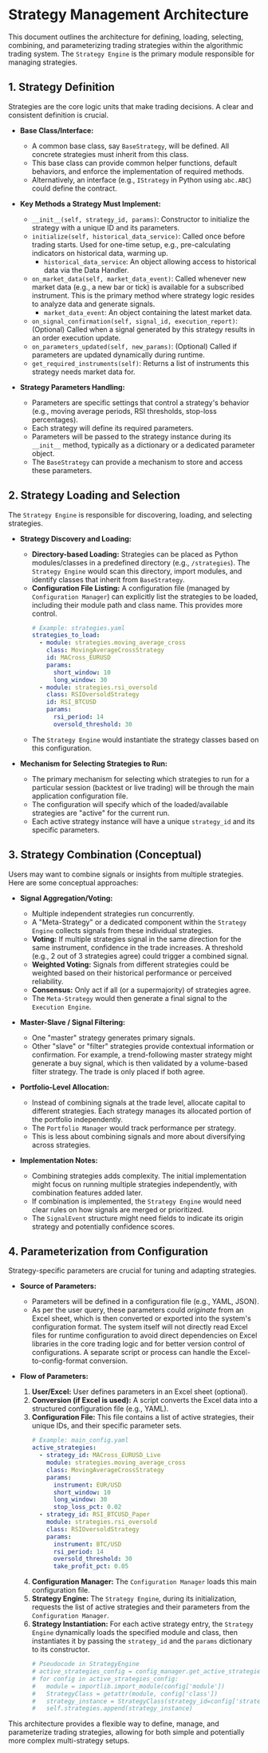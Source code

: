 # Strategy Management Architecture

This document outlines the architecture for defining, loading, selecting, combining, and parameterizing trading strategies within the algorithmic trading system. The `Strategy Engine` is the primary module responsible for managing strategies.

## 1. Strategy Definition

Strategies are the core logic units that make trading decisions. A clear and consistent definition is crucial.

*   **Base Class/Interface:**
    *   A common base class, say `BaseStrategy`, will be defined. All concrete strategies must inherit from this class.
    *   This base class can provide common helper functions, default behaviors, and enforce the implementation of required methods.
    *   Alternatively, an interface (e.g., `IStrategy` in Python using `abc.ABC`) could define the contract.

*   **Key Methods a Strategy Must Implement:**
    *   `__init__(self, strategy_id, params)`: Constructor to initialize the strategy with a unique ID and its parameters.
    *   `initialize(self, historical_data_service)`: Called once before trading starts. Used for one-time setup, e.g., pre-calculating indicators on historical data, warming up.
        *   `historical_data_service`: An object allowing access to historical data via the Data Handler.
    *   `on_market_data(self, market_data_event)`: Called whenever new market data (e.g., a new bar or tick) is available for a subscribed instrument. This is the primary method where strategy logic resides to analyze data and generate signals.
        *   `market_data_event`: An object containing the latest market data.
    *   `on_signal_confirmation(self, signal_id, execution_report)`: (Optional) Called when a signal generated by this strategy results in an order execution update.
    *   `on_parameters_updated(self, new_params)`: (Optional) Called if parameters are updated dynamically during runtime.
    *   `get_required_instruments(self)`: Returns a list of instruments this strategy needs market data for.

*   **Strategy Parameters Handling:**
    *   Parameters are specific settings that control a strategy's behavior (e.g., moving average periods, RSI thresholds, stop-loss percentages).
    *   Each strategy will define its required parameters.
    *   Parameters will be passed to the strategy instance during its `__init__` method, typically as a dictionary or a dedicated parameter object.
    *   The `BaseStrategy` can provide a mechanism to store and access these parameters.

## 2. Strategy Loading and Selection

The `Strategy Engine` is responsible for discovering, loading, and selecting strategies.

*   **Strategy Discovery and Loading:**
    *   **Directory-based Loading:** Strategies can be placed as Python modules/classes in a predefined directory (e.g., `/strategies`). The `Strategy Engine` would scan this directory, import modules, and identify classes that inherit from `BaseStrategy`.
    *   **Configuration File Listing:** A configuration file (managed by `Configuration Manager`) can explicitly list the strategies to be loaded, including their module path and class name. This provides more control.
        ```yaml
        # Example: strategies.yaml
        strategies_to_load:
          - module: strategies.moving_average_cross
            class: MovingAverageCrossStrategy
            id: MACross_EURUSD
            params:
              short_window: 10
              long_window: 30
          - module: strategies.rsi_oversold
            class: RSIOversoldStrategy
            id: RSI_BTCUSD
            params:
              rsi_period: 14
              oversold_threshold: 30
        ```
    *   The `Strategy Engine` would instantiate the strategy classes based on this configuration.

*   **Mechanism for Selecting Strategies to Run:**
    *   The primary mechanism for selecting which strategies to run for a particular session (backtest or live trading) will be through the main application configuration file.
    *   The configuration will specify which of the loaded/available strategies are "active" for the current run.
    *   Each active strategy instance will have a unique `strategy_id` and its specific parameters.

## 3. Strategy Combination (Conceptual)

Users may want to combine signals or insights from multiple strategies. Here are some conceptual approaches:

*   **Signal Aggregation/Voting:**
    *   Multiple independent strategies run concurrently.
    *   A "Meta-Strategy" or a dedicated component within the `Strategy Engine` collects signals from these individual strategies.
    *   **Voting:** If multiple strategies signal in the same direction for the same instrument, confidence in the trade increases. A threshold (e.g., 2 out of 3 strategies agree) could trigger a combined signal.
    *   **Weighted Voting:** Signals from different strategies could be weighted based on their historical performance or perceived reliability.
    *   **Consensus:** Only act if all (or a supermajority) of strategies agree.
    *   The `Meta-Strategy` would then generate a final signal to the `Execution Engine`.

*   **Master-Slave / Signal Filtering:**
    *   One "master" strategy generates primary signals.
    *   Other "slave" or "filter" strategies provide contextual information or confirmation. For example, a trend-following master strategy might generate a buy signal, which is then validated by a volume-based filter strategy. The trade is only placed if both agree.

*   **Portfolio-Level Allocation:**
    *   Instead of combining signals at the trade level, allocate capital to different strategies. Each strategy manages its allocated portion of the portfolio independently.
    *   The `Portfolio Manager` would track performance per strategy.
    *   This is less about combining signals and more about diversifying across strategies.

*   **Implementation Notes:**
    *   Combining strategies adds complexity. The initial implementation might focus on running multiple strategies independently, with combination features added later.
    *   If combination is implemented, the `Strategy Engine` would need clear rules on how signals are merged or prioritized.
    *   The `SignalEvent` structure might need fields to indicate its origin strategy and potentially confidence scores.

## 4. Parameterization from Configuration

Strategy-specific parameters are crucial for tuning and adapting strategies.

*   **Source of Parameters:**
    *   Parameters will be defined in a configuration file (e.g., YAML, JSON).
    *   As per the user query, these parameters could *originate* from an Excel sheet, which is then converted or exported into the system's configuration format. The system itself will not directly read Excel files for runtime configuration to avoid direct dependencies on Excel libraries in the core trading logic and for better version control of configurations. A separate script or process can handle the Excel-to-config-format conversion.

*   **Flow of Parameters:**
    1.  **User/Excel:** User defines parameters in an Excel sheet (optional).
    2.  **Conversion (if Excel is used):** A script converts the Excel data into a structured configuration file (e.g., YAML).
    3.  **Configuration File:** This file contains a list of active strategies, their unique IDs, and their specific parameter sets.
        ```yaml
        # Example: main_config.yaml
        active_strategies:
          - strategy_id: MACross_EURUSD_Live
            module: strategies.moving_average_cross
            class: MovingAverageCrossStrategy
            params:
              instrument: EUR/USD
              short_window: 10
              long_window: 30
              stop_loss_pct: 0.02
          - strategy_id: RSI_BTCUSD_Paper
            module: strategies.rsi_oversold
            class: RSIOversoldStrategy
            params:
              instrument: BTC/USD
              rsi_period: 14
              oversold_threshold: 30
              take_profit_pct: 0.05
        ```
    4.  **Configuration Manager:** The `Configuration Manager` loads this main configuration file.
    5.  **Strategy Engine:** The `Strategy Engine`, during its initialization, requests the list of active strategies and their parameters from the `Configuration Manager`.
    6.  **Strategy Instantiation:** For each active strategy entry, the `Strategy Engine` dynamically loads the specified module and class, then instantiates it by passing the `strategy_id` and the `params` dictionary to its constructor.
        ```python
        # Pseudocode in StrategyEngine
        # active_strategies_config = config_manager.get_active_strategies()
        # for config in active_strategies_config:
        #   module = importlib.import_module(config['module'])
        #   StrategyClass = getattr(module, config['class'])
        #   strategy_instance = StrategyClass(strategy_id=config['strategy_id'], params=config['params'])
        #   self.strategies.append(strategy_instance)
        ```

This architecture provides a flexible way to define, manage, and parameterize trading strategies, allowing for both simple and potentially more complex multi-strategy setups.
